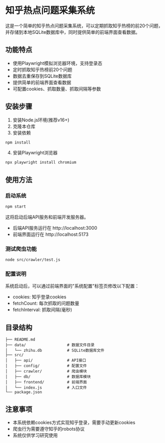 # 知乎热点问题采集系统

这是一个简单的知乎热点问题采集系统，可以定期抓取知乎热榜的前20个问题，并存储到本地SQLite数据库中，同时提供简单的前端界面查看数据。

## 功能特点

- 使用Playwright模拟浏览器环境，支持登录态
- 定时抓取知乎热榜前20个问题
- 数据去重保存到SQLite数据库
- 提供简单的前端界面查看数据
- 可配置cookies、抓取数量、抓取间隔等参数

## 安装步骤

1. 安装Node.js环境(推荐v16+)
2. 克隆本仓库
3. 安装依赖

```bash
npm install
```

4. 安装Playwright浏览器

```bash
npx playwright install chromium
```

## 使用方法

### 启动系统

```bash
npm start
```

这将启动后端API服务和前端开发服务器。

- 后端API服务运行在 http://localhost:3000
- 前端界面运行在 http://localhost:5173

### 测试爬虫功能

```bash
node src/crawler/test.js
```

### 配置说明

系统启动后，可以通过前端界面的"系统配置"标签页修改以下配置：

- cookies: 知乎登录cookies
- fetchCount: 每次抓取的问题数量
- fetchInterval: 抓取间隔(毫秒)

## 目录结构

```
├── README.md
├── data/                  # 数据文件目录
│   └── zhihu.db           # SQLite数据库文件
├── src/
│   ├── api/               # API接口
│   ├── config/            # 配置文件
│   ├── crawler/           # 爬虫模块
│   ├── db/                # 数据库模块
│   ├── frontend/          # 前端界面
│   └── index.js           # 入口文件
└── package.json
```

## 注意事项

- 本系统依赖cookies方式实现知乎登录，需要手动更新cookies
- 爬虫行为需要遵守知乎的robots协议
- 系统仅供学习研究使用 